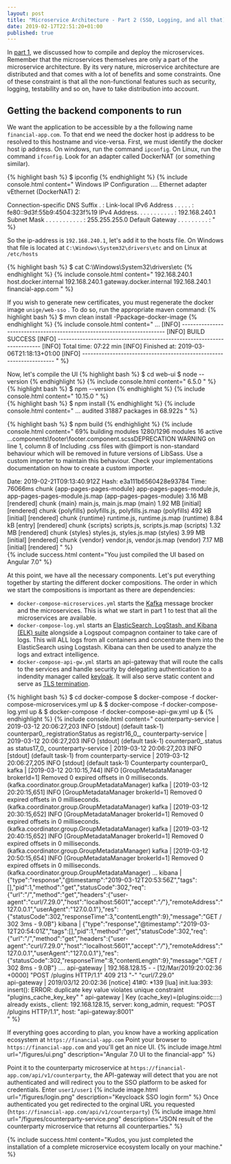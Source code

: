 ```yaml
---
layout: post
title: "Microservice Architecture - Part 2 (SSO, Logging, and all that)"
date: 2019-02-17T22:51:20+01:00
published: true
---
```


In [part 1](http://www.hostettler.net/2019/02/17/microservice-architecture-part-1.html), we discussed how to compile and deploy the microservices. Remember that the microservices themselves are only a part of the microservice architecture. 
By its very nature, microservice architecture are distributed and that comes with a lot of benefits and some constraints.
One of these constraint is that all the non-functional features such as security, logging, testability and so on, have to take distribution into account.

## Getting the backend components to run

We want the application to be accessible by a the following name ```financial-app.com```. To that end we need the docker host ip address to be resolved to this hostname 
and vice-versa. First, we must identify the docker host ip address. On windows, run the command ```ipconfig```. On Linux, run the command ```ifconfig```. 
Look for an adapter called DockerNAT (or something similar).

{% highlight bash %}
$ ipconfig
{% endhighlight %}
{% include console.html content="
Windows IP Configuration
....
Ethernet adapter vEthernet (DockerNAT) 2:

   Connection-specific DNS Suffix  . :
   Link-local IPv6 Address . . . . . : fe80::9d3f:55b9:4504:323f%19
   IPv4 Address. . . . . . . . . . . : 192.168.240.1
   Subnet Mask . . . . . . . . . . . : 255.255.255.0
   Default Gateway . . . . . . . . . :
" %}   


So the ip-address is ```192.168.240.1```, let's add it to the hosts file. On Windows that file is located at ```C:\Windows\System32\drivers\etc``` and on Linux at ```/etc/hosts```

{% highlight bash %}
$ cat C:\Windows\System32\drivers\etc
{% endhighlight %}
{% include console.html content="
192.168.240.1 host.docker.internal
192.168.240.1 gateway.docker.internal
192.168.240.1 financial-app.com
" %}   

If you wish to generate new certificates, you must regenerate the docker image ``unige/web-sso`` . To do so, run the appropriate maven command:
{% highlight bash %}
$ mvn clean install -Ppackage-docker-image
{% endhighlight %}
{% include console.html content="
...
[INFO] ------------------------------------------------------------------------
[INFO] BUILD SUCCESS
[INFO] ------------------------------------------------------------------------
[INFO] Total time:  07:22 min
[INFO] Finished at: 2019-03-06T21:18:13+01:00
[INFO] --------------------------------------------------------------------
" %} 


Now, let's compile the UI
{% highlight bash %}
$ cd web-ui
$ node --version
{% endhighlight %}
{% include console.html content="
6.5.0
" %}   
{% highlight bash %}
$ npm --version
{% endhighlight %}
{% include console.html content="
10.15.0
" %}   
{% highlight bash %}
$ npm install
{% endhighlight %}
{% include console.html content="
...
audited 31887 packages in 68.922s
" %}   

{% highlight bash %}
$ npm build
{% endhighlight %}
{% include console.html content="
 69% building modules 1280/1296 modules 16 active ...components\footer\footer.component.scssDEPRECATION WARNING on line 1, column 8 of 
Including .css files with @import is non-standard behaviour which will be removed in future versions of LibSass.
Use a custom importer to maintain this behaviour. Check your implementations documentation on how to create a custom importer.

Date: 2019-02-21T09:13:40.912Z
Hash: e3a111b6560428e93784
Time: 76066ms
chunk {app-pages-pages-module} app-pages-pages-module.js, app-pages-pages-module.js.map (app-pages-pages-module) 3.16 MB  [rendered]
chunk {main} main.js, main.js.map (main) 1.92 MB [initial] [rendered]
chunk {polyfills} polyfills.js, polyfills.js.map (polyfills) 492 kB [initial] [rendered]
chunk {runtime} runtime.js, runtime.js.map (runtime) 8.84 kB [entry] [rendered]
chunk {scripts} scripts.js, scripts.js.map (scripts) 1.32 MB  [rendered]
chunk {styles} styles.js, styles.js.map (styles) 3.99 MB [initial] [rendered]
chunk {vendor} vendor.js, vendor.js.map (vendor) 7.17 MB [initial] [rendered]
" %}   
{% include success.html content="You just compiled the UI based on Angular 7.0" %}

At this point, we have all the necessary components. Let's put everything together by starting the different docker compositions. The order in which we start the compositions is 
important as there are dependencies:
- ``docker-compose-microservices.yml`` starts the [Kafka](https://kafka.apache.org/) message brocker and the microservices. This is what we start in part 1 to test that all the microservices are available.
- ``docker-compose-log.yml`` starts an [ElasticSearch, LogStash, and Kibana (ELK) suite](https://www.elastic.co/elk-stack) alongside a Logspout compagnon container to take care of logs. This will ALL logs from all containers
and concentrate them into the ElasticSearch using Logstash. Kibana can then be used to analyze the logs and extract intelligence.
- ``docker-compose-api-gw.yml`` starts an api-gateway that will route the calls to the services and handle security by delegating authentication to a indendity manager called [keyloak](https://www.keycloak.org/). It will also serve static content and serve as [TLS termination](https://en.wikipedia.org/wiki/TLS_termination_proxy).


{% highlight bash %}
$ cd  docker-compose
$ docker-compose -f docker-compose-microservices.yml up &
$ docker-compose -f docker-compose-log.yml up &
$ docker-compose -f docker-compose-api-gw.yml up &
{% endhighlight %}
{% include console.html content="
counterparty-service    | 2019-03-12 20:06:27,203 INFO  [stdout] (default task-1)         counterpar0_.registrationStatus as registr16_0_,
counterparty-service    | 2019-03-12 20:06:27,203 INFO  [stdout] (default task-1)         counterpar0_.status as status17_0_
counterparty-service    | 2019-03-12 20:06:27,203 INFO  [stdout] (default task-1)     from
counterparty-service    | 2019-03-12 20:06:27,205 INFO  [stdout] (default task-1)         Counterparty counterpar0_
kafka                   | [2019-03-12 20:10:15,744] INFO [GroupMetadataManager brokerId=1] Removed 0 expired offsets in 0 milliseconds. (kafka.coordinator.group.GroupMetadataManager)
kafka                   | [2019-03-12 20:20:15,651] INFO [GroupMetadataManager brokerId=1] Removed 0 expired offsets in 0 milliseconds. (kafka.coordinator.group.GroupMetadataManager)
kafka                   | [2019-03-12 20:30:15,652] INFO [GroupMetadataManager brokerId=1] Removed 0 expired offsets in 0 milliseconds. (kafka.coordinator.group.GroupMetadataManager)
kafka                   | [2019-03-12 20:40:15,652] INFO [GroupMetadataManager brokerId=1] Removed 0 expired offsets in 0 milliseconds. (kafka.coordinator.group.GroupMetadataManager)
kafka                   | [2019-03-12 20:50:15,654] INFO [GroupMetadataManager brokerId=1] Removed 0 expired offsets in 0 milliseconds. (kafka.coordinator.group.GroupMetadataManager)
...
kibana           | {\"type\":\"response\",\"@timestamp\":\"2019-03-12T20:53:56Z\",\"tags\":[],\"pid\":1,\"method\":\"get\",\"statusCode\":302,\"req\":{\"url\":\"/\",\"method\":\"get\",\"headers\":{\"user-agent\":\"curl/7.29.0\",\"host\":\"localhost:5601\",\"accept\":\"*/*\"},\"remoteAddress\":\"127.0.0.1\",\"userAgent\":\"127.0.0.1\"},\"res\":{\"statusCode\":302,\"responseTime\":3,\"contentLength\":9},\"message\":\"GET / 302 3ms - 9.0B\"}
kibana           | {\"type\":\"response\",\"@timestamp\":\"2019-03-12T20:54:01Z\",\"tags\":[],\"pid\":1,\"method\":\"get\",\"statusCode\":302,\"req\":{\"url\":\"/\",\"method\":\"get\",\"headers\":{\"user-agent\":\"curl/7.29.0\",\"host\":\"localhost:5601\",\"accept\":\"*/*\"},\"remoteAddress\":\"127.0.0.1\",\"userAgent\":\"127.0.0.1\"},\"res\":{\"statusCode\":302,\"responseTime\":8,\"contentLength\":9},\"message\":\"GET / 302 8ms - 9.0B\"}
....
api-gateway         | 192.168.128.15 - - [12/Mar/2019:20:02:36 +0000] \"POST /plugins HTTP/1.1\" 409 213 \"-\" \"curl/7.29.0\"                                                                        
api-gateway         | 2019/03/12 20:02:36 [notice] 41#0: *139 [lua] init.lua:393: insert(): ERROR: duplicate key value violates unique constraint \"plugins_cache_key_key\"                       \" 
api-gateway         | Key (cache_key)=(plugins:oidc::::) already exists., client: 192.168.128.15, server: kong_admin, request: \"POST /plugins HTTP/1.1\", host: \"api-gateway:8001\"               
" %}   

If everything goes according to plan, you know have a working application ecosystem at ``https://financial-app.com`` 
Point your browser to ``https://financial-app.com`` and you'll get an nice UI. 
{% include image.html url="/figures/ui.png" description="Angular 7.0 UI to the financial-app" %}

Point it to the counterparty microservice at ``https://financial-app.com/api/v1/counterparty``, the API-gateway will detect that you are not authenticated and will redirect you
to the SSO platform to be asked for credentials. Enter ``user1/user1``
{% include image.html url="/figures/login.png" description="Keycloack SSO login form" %}
Once authenticated you get redirected to the orginal URL you requested (``https://financial-app.com/api/v1/counterparty``)
{% include image.html url="/figures/counterparty-service.png" description="JSON result of the counterparty  microservice that returns all counterparties." %}

{% include success.html content="Kudos, you just completed the installation of a complete microservice ecosystem locally on your machine." %}